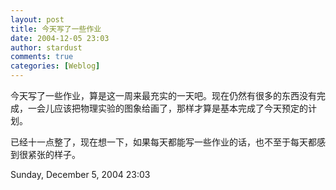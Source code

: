 ```yaml
---
layout: post
title: 今天写了一些作业
date: 2004-12-05 23:03
author: stardust
comments: true
categories: [Weblog]
---
```

今天写了一些作业，算是这一周来最充实的一天吧。现在仍然有很多的东西没有完成，一会儿应该把物理实验的图象给画了，那样才算是基本完成了今天预定的计划。

已经十一点整了，现在想一下，如果每天都能写一些作业的话，也不至于每天都感到很紧张的样子。

Sunday, December 5, 2004 23:03
